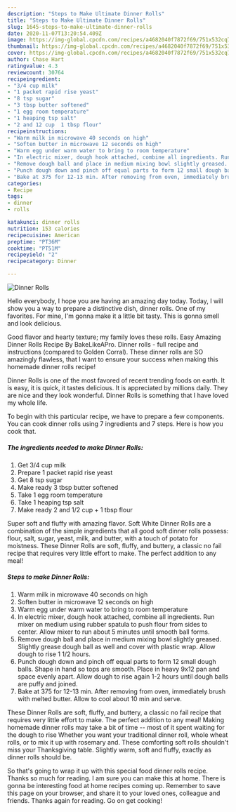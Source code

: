 ```yaml
---
description: "Steps to Make Ultimate Dinner Rolls"
title: "Steps to Make Ultimate Dinner Rolls"
slug: 1645-steps-to-make-ultimate-dinner-rolls
date: 2020-11-07T13:20:54.409Z
image: https://img-global.cpcdn.com/recipes/a4682040f7872f69/751x532cq70/dinner-rolls-recipe-main-photo.jpg
thumbnail: https://img-global.cpcdn.com/recipes/a4682040f7872f69/751x532cq70/dinner-rolls-recipe-main-photo.jpg
cover: https://img-global.cpcdn.com/recipes/a4682040f7872f69/751x532cq70/dinner-rolls-recipe-main-photo.jpg
author: Chase Hart
ratingvalue: 4.3
reviewcount: 30764
recipeingredient:
- "3/4 cup milk"
- "1 packet rapid rise yeast"
- "8 tsp sugar"
- "3 tbsp butter softened"
- "1 egg room temperature"
- "1 heaping tsp salt"
- "2 and 12 cup  1 tbsp flour"
recipeinstructions:
- "Warm milk in microwave 40 seconds on high"
- "Soften butter in microwave 12 seconds on high"
- "Warm egg under warm water to bring to room temperature"
- "In electric mixer, dough hook attached, combine all ingredients. Run mixer on medium using rubber spatula to push flour from sides to center. Allow mixer to run about 5 minutes until smooth ball forms."
- "Remove dough ball and place in medium mixing bowl slightly greased. Slightly grease dough ball as well and cover with plastic wrap. Allow dough to rise 1 1/2 hours."
- "Punch dough down and pinch off equal parts to form 12 small dough balls. Shape in hand so tops are smooth. Place in heavy 9x12 pan and space evenly apart. Allow dough to rise again 1-2 hours until dough balls are puffy and joined."
- "Bake at 375 for 12-13 min. After removing from oven, immediately brush with melted butter. Allow to cool about 10 min and serve."
categories:
- Recipe
tags:
- dinner
- rolls

katakunci: dinner rolls 
nutrition: 153 calories
recipecuisine: American
preptime: "PT36M"
cooktime: "PT51M"
recipeyield: "2"
recipecategory: Dinner

---
```



![Dinner Rolls](https://img-global.cpcdn.com/recipes/a4682040f7872f69/751x532cq70/dinner-rolls-recipe-main-photo.jpg)

Hello everybody, I hope you are having an amazing day today. Today, I will show you a way to prepare a distinctive dish, dinner rolls. One of my favorites. For mine, I'm gonna make it a little bit tasty. This is gonna smell and look delicious.

Good flavor and hearty texture; my family loves these rolls. Easy Amazing Dinner Rolls Recipe By BakeLikeAPro. Dinner rolls - full recipe and instructions (compared to Golden Corral). These dinner rolls are SO amazingly flawless, that I want to ensure your success when making this homemade dinner rolls recipe!

Dinner Rolls is one of the most favored of recent trending foods on earth. It is easy, it is quick, it tastes delicious. It is appreciated by millions daily. They are nice and they look wonderful. Dinner Rolls is something that I have loved my whole life.


To begin with this particular recipe, we have to prepare a few components. You can cook dinner rolls using 7 ingredients and 7 steps. Here is how you cook that.

<!--inarticleads1-->

##### The ingredients needed to make Dinner Rolls:

1. Get 3/4 cup milk
1. Prepare 1 packet rapid rise yeast
1. Get 8 tsp sugar
1. Make ready 3 tbsp butter softened
1. Take 1 egg room temperature
1. Take 1 heaping tsp salt
1. Make ready 2 and 1/2 cup + 1 tbsp flour


Super soft and fluffy with amazing flavor. Soft White Dinner Rolls are a combination of the simple ingredients that all good soft dinner rolls possess: flour, salt, sugar, yeast, milk, and butter, with a touch of potato for moistness. These Dinner Rolls are soft, fluffy, and buttery, a classic no fail recipe that requires very little effort to make. The perfect addition to any meal! 

<!--inarticleads2-->

##### Steps to make Dinner Rolls:

1. Warm milk in microwave 40 seconds on high
1. Soften butter in microwave 12 seconds on high
1. Warm egg under warm water to bring to room temperature
1. In electric mixer, dough hook attached, combine all ingredients. Run mixer on medium using rubber spatula to push flour from sides to center. Allow mixer to run about 5 minutes until smooth ball forms.
1. Remove dough ball and place in medium mixing bowl slightly greased. Slightly grease dough ball as well and cover with plastic wrap. Allow dough to rise 1 1/2 hours.
1. Punch dough down and pinch off equal parts to form 12 small dough balls. Shape in hand so tops are smooth. Place in heavy 9x12 pan and space evenly apart. Allow dough to rise again 1-2 hours until dough balls are puffy and joined.
1. Bake at 375 for 12-13 min. After removing from oven, immediately brush with melted butter. Allow to cool about 10 min and serve.


These Dinner Rolls are soft, fluffy, and buttery, a classic no fail recipe that requires very little effort to make. The perfect addition to any meal! Making homemade dinner rolls may take a bit of time -- most of it spent waiting for the dough to rise Whether you want your traditional dinner roll, whole wheat rolls, or to mix it up with rosemary and. These comforting soft rolls shouldn&#39;t miss your Thanksgiving table. Slightly warm, soft and fluffy, exactly as dinner rolls should be. 

So that's going to wrap it up with this special food dinner rolls recipe. Thanks so much for reading. I am sure you can make this at home. There is gonna be interesting food at home recipes coming up. Remember to save this page on your browser, and share it to your loved ones, colleague and friends. Thanks again for reading. Go on get cooking!
